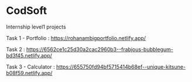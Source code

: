 # CodSoft
Internship level1 projects


Task 1 -
Portfolio : https://rohanambigportfolio.netlify.app/



Task 2 : 
https://6562ce1c25d30a2cac2960b3--frabjous-bubblegum-bd3f45.netlify.app/


Task 3 - 
Calculator : https://655750fd94bf5715414b68ef--unique-kitsune-b08f59.netlify.app/

